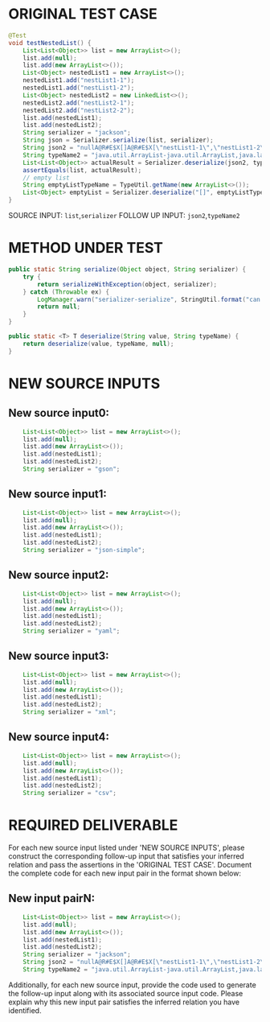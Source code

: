 # ORIGINAL TEST CASE
```java
@Test
void testNestedList() {
    List<List<Object>> list = new ArrayList<>();
    list.add(null);
    list.add(new ArrayList<>());
    List<Object> nestedList1 = new ArrayList<>();
    nestedList1.add("nestList1-1");
    nestedList1.add("nestList1-2");
    List<Object> nestedList2 = new LinkedList<>();
    nestedList2.add("nestList2-1");
    nestedList2.add("nestList2-2");
    list.add(nestedList1);
    list.add(nestedList2);
    String serializer = "jackson";
    String json = Serializer.serialize(list, serializer);
    String json2 = "nullA@R#E$X[]A@R#E$X[\"nestList1-1\",\"nestList1-2\"]A@R#E$X[\"nestList2-1\",\"nestList2-2\"]";
    String typeName2 = "java.util.ArrayList-java.util.ArrayList,java.lang.String,java.lang.String";
    List<List<Object>> actualResult = Serializer.deserialize(json2, typeName2);
    assertEquals(list, actualResult);
    // empty list
    String emptyListTypeName = TypeUtil.getName(new ArrayList<>());
    List<Object> emptyList = Serializer.deserialize("[]", emptyListTypeName);
}

```
SOURCE INPUT: `list`,`serializer`
FOLLOW UP INPUT: `json2`,`typeName2`


# METHOD UNDER TEST
```java
public static String serialize(Object object, String serializer) {
    try {
        return serializeWithException(object, serializer);
    } catch (Throwable ex) {
        LogManager.warn("serializer-serialize", StringUtil.format("can not serialize object: %s, cause: %s", TypeUtil.errorSerializeToString(object), ex.toString()));
        return null;
    }
}

public static <T> T deserialize(String value, String typeName) {
    return deserialize(value, typeName, null);
}

```


# NEW SOURCE INPUTS
## New source input0:
```java
    List<List<Object>> list = new ArrayList<>();
    list.add(null);
    list.add(new ArrayList<>());
    list.add(nestedList1);
    list.add(nestedList2);
    String serializer = "gson";
```

## New source input1:
```java
    List<List<Object>> list = new ArrayList<>();
    list.add(null);
    list.add(new ArrayList<>());
    list.add(nestedList1);
    list.add(nestedList2);
    String serializer = "json-simple";
```

## New source input2:
```java
    List<List<Object>> list = new ArrayList<>();
    list.add(null);
    list.add(new ArrayList<>());
    list.add(nestedList1);
    list.add(nestedList2);
    String serializer = "yaml";
```

## New source input3:
```java
    List<List<Object>> list = new ArrayList<>();
    list.add(null);
    list.add(new ArrayList<>());
    list.add(nestedList1);
    list.add(nestedList2);
    String serializer = "xml";
```

## New source input4:
```java
    List<List<Object>> list = new ArrayList<>();
    list.add(null);
    list.add(new ArrayList<>());
    list.add(nestedList1);
    list.add(nestedList2);
    String serializer = "csv";
```



# REQUIRED DELIVERABLE
For each new source input listed under 'NEW SOURCE INPUTS', please construct the corresponding follow-up input that satisfies your inferred relation and pass the assertions in the 'ORIGINAL TEST CASE'. Document the complete code for each new input pair in the format shown below:
## New input pairN:
```java
    List<List<Object>> list = new ArrayList<>();
    list.add(null);
    list.add(new ArrayList<>());
    list.add(nestedList1);
    list.add(nestedList2);
    String serializer = "jackson";
    String json2 = "nullA@R#E$X[]A@R#E$X[\"nestList1-1\",\"nestList1-2\"]A@R#E$X[\"nestList2-1\",\"nestList2-2\"]";
    String typeName2 = "java.util.ArrayList-java.util.ArrayList,java.lang.String,java.lang.String";
```

Additionally, for each new source input, provide the code used to generate the follow-up input along with its associated source input code. Please explain why this new input pair satisfies the inferred relation you have identified.